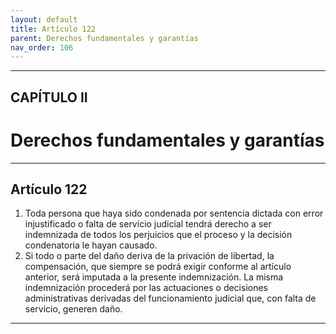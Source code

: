```yaml
---
layout: default
title: Artículo 122
parent: Derechos fundamentales y garantías
nav_order: 106
---
```


---

## CAPÍTULO II
# Derechos fundamentales y garantías

---

## Artículo 122

1. Toda persona que haya sido condenada por sentencia dictada con error injustificado o falta de servicio judicial tendrá derecho a ser indemnizada de todos los perjuicios que el proceso y la decisión condenatoria le hayan causado.
2. Si todo o parte del daño deriva de la privación de libertad, la compensación, que siempre se podrá exigir conforme al artículo anterior, será imputada a la presente indemnización. La misma indemnización procederá por las actuaciones o decisiones administrativas derivadas del funcionamiento judicial que, con falta de servicio, generen daño.

---